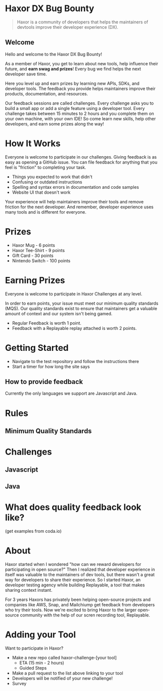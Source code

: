 # Haxor DX Bug Bounty

> Haxor is a community of developers that helps the maintainers of devtools improve their developer experience (DX).

## Welcome

Hello and welcome to the Haxor DX Bug Bounty! 

As a member of Haxor, you get to learn about new tools, help influence their future, and **earn swag and prizes**! Every bug we find helps the next developer save time.

Here you level up and earn prizes by learning new APIs, SDKs, and developer tools. The feedback you provide helps maintainers improve their products, documentation, and resources.

Our feedback sessions are called challenges. Every challenge asks you to build a small app or add a single feature using a developer tool. Every challenge takes between 15 minutes to 2 hours and you complete them on your own machine, with your own IDE! So come learn new skills, help other developers, and earn some prizes along the way!

# How It Works

Everyone is welcome to participate in our challenges. Giving feedback is as easy as opening a GitHub issue. You can file feedback for anything that you feel is "friction" to completing your task. 

- Things you expected to work that didn't
- Confusing or outdated instructions
- Spelling and syntax errors in documentation and code samples
- Website UI that doesn't work

Your experience will help maintainers improve their tools and remove friction for the next developer. And remember, developer experience uses many tools and is different for everyone.

# Prizes

- Haxor Mug - 6 points
- Haxor Tee-Shirt - 9 points
- Gift Card - 30 points
- Nintendo Switch - 100 points

# Earning Prizes

Everyone is welcome to participate in Haxor Challenges at any level.

In order to earn points, your issue must meet our minimum quality standards (MQS). Our quality standards exist to ensure that maintainers get a valuable amount of context and our system isn't being gamed.

- Regular Feedback is worth 1 point.
- Feedback with a Replayable replay attached is worth 2 points.

# Getting Started

- Navigate to the test repository and follow the instructions there
- Start a timer for how long the site says

## How to provide feedback

Currently the only languages we support are Javascript and Java.

# Rules

## Minimum Quality Standards

# Challenges

## Javascript

## Java

# What does quality feedback look like?

(get examples from coda.io)

# About

Haxor started when I wondered "how can we reward developers for participating in open source?" Then I realized that developer experience in itself was valuable to the maintainers of dev tools, but there wasn't a great way for developers to share their experience. So I started Haxor, an developer testing agency while building Replayable, a tool that makes sharing context instant.

For 3 years Haxors has privately been helping open-source projects and companies like AWS, Snap, and Mailchiump get feedback from developers who try their tools. Now we're excited to bring Haxor to the larger open-source community with the help of our scren recording tool, Replayable.

# Adding your Tool

Want to participate in Haxor? 

- Make a new repo called haxor-challenge-[your tool]
  - ETA (15 min - 2 hours)
  - Guided Steps
- Make a pull request to the list above linking to your tool
- Developers will be notified of your new challenge!
- Survey
